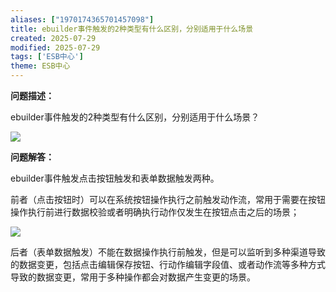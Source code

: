 ```yaml
---
aliases: ["1970174365701457098"]
title: ebuilder事件触发的2种类型有什么区别，分别适用于什么场景
created: 2025-07-29
modified: 2025-07-29
tags: ['ESB中心']
theme: ESB中心
---
```


**问题描述：**

ebuilder事件触发的2种类型有什么区别，分别适用于什么场景？

![](https://myhelpdoc.oss-cn-heyuan.aliyuncs.com/mdimages/c26c153fd8c9cbdca2d2b13546afc416.jpg)

**问题解答：**

ebuilder事件触发点击按钮触发和表单数据触发两种。

前者（点击按钮时）可以在系统按钮操作执行之前触发动作流，常用于需要在按钮操作执行前进行数据校验或者明确执行动作仅发生在按钮点击之后的场景；

![](https://myhelpdoc.oss-cn-heyuan.aliyuncs.com/mdimages/b281ab11eb31c061dda4594b8275cfc8.jpg)

后者（表单数据触发）不能在数据操作执行前触发，但是可以监听到多种渠道导致的数据变更，包括点击编辑保存按钮、行动作编辑字段值、或者动作流等多种方式导致的数据变更，常用于多种操作都会对数据产生变更的场景。

